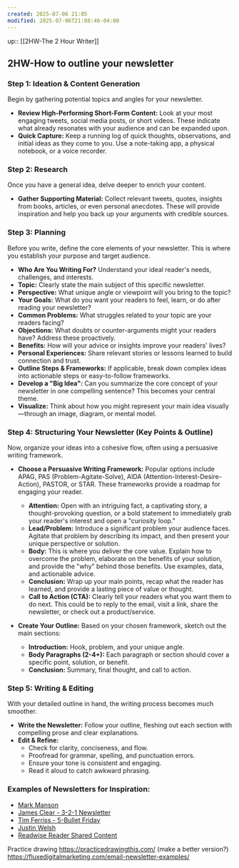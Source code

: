 ```yaml
---
created: 2025-07-06 21:05
modified: 2025-07-06T21:08:46-04:00
---
```

up:: [[2HW-The 2 Hour Writer]]
## 2HW-How to outline your newsletter

### **Step 1: Ideation & Content Generation**

Begin by gathering potential topics and angles for your newsletter.

* **Review High-Performing Short-Form Content:** Look at your most engaging tweets, social media posts, or short videos. These indicate what already resonates with your audience and can be expanded upon.
* **Quick Capture:** Keep a running log of quick thoughts, observations, and initial ideas as they come to you. Use a note-taking app, a physical notebook, or a voice recorder.

### **Step 2: Research**

Once you have a general idea, delve deeper to enrich your content.

* **Gather Supporting Material:** Collect relevant tweets, quotes, insights from books, articles, or even personal anecdotes. These will provide inspiration and help you back up your arguments with credible sources.

### **Step 3: Planning**

Before you write, define the core elements of your newsletter. This is where you establish your purpose and target audience.

* **Who Are You Writing For?** Understand your ideal reader's needs, challenges, and interests.
* **Topic:** Clearly state the main subject of this specific newsletter.
* **Perspective:** What unique angle or viewpoint will you bring to the topic?
* **Your Goals:** What do you want your readers to feel, learn, or do after reading your newsletter?
* **Common Problems:** What struggles related to your topic are your readers facing?
* **Objections:** What doubts or counter-arguments might your readers have? Address these proactively.
* **Benefits:** How will your advice or insights improve your readers' lives?
* **Personal Experiences:** Share relevant stories or lessons learned to build connection and trust.
* **Outline Steps & Frameworks:** If applicable, break down complex ideas into actionable steps or easy-to-follow frameworks.
* **Develop a "Big Idea":** Can you summarize the core concept of your newsletter in one compelling sentence? This becomes your central theme.
* **Visualize:** Think about how you might represent your main idea visually—through an image, diagram, or mental model.

### **Step 4: Structuring Your Newsletter (Key Points & Outline)**

Now, organize your ideas into a cohesive flow, often using a persuasive writing framework.

* **Choose a Persuasive Writing Framework:** Popular options include APAG, PAS (Problem-Agitate-Solve), AIDA (Attention-Interest-Desire-Action), PASTOR, or STAR. These frameworks provide a roadmap for engaging your reader.
    * **Attention:** Open with an intriguing fact, a captivating story, a thought-provoking question, or a bold statement to immediately grab your reader's interest and open a "curiosity loop."
    * **Lead/Problem:** Introduce a significant problem your audience faces. Agitate that problem by describing its impact, and then present your unique perspective or solution.
    * **Body:** This is where you deliver the core value. Explain how to overcome the problem, elaborate on the benefits of your solution, and provide the "why" behind those benefits. Use examples, data, and actionable advice.
    * **Conclusion:** Wrap up your main points, recap what the reader has learned, and provide a lasting piece of value or thought.
    * **Call to Action (CTA):** Clearly tell your readers what you want them to do next. This could be to reply to the email, visit a link, share the newsletter, or check out a product/service.

* **Create Your Outline:** Based on your chosen framework, sketch out the main sections:
    * **Introduction:** Hook, problem, and your unique angle.
    * **Body Paragraphs (2-4+):** Each paragraph or section should cover a specific point, solution, or benefit.
    * **Conclusion:** Summary, final thought, and call to action.

### **Step 5: Writing & Editing**

With your detailed outline in hand, the writing process becomes much smoother.

* **Write the Newsletter:** Follow your outline, fleshing out each section with compelling prose and clear explanations.
* **Edit & Refine:**
    * Check for clarity, conciseness, and flow.
    * Proofread for grammar, spelling, and punctuation errors.
    * Ensure your tone is consistent and engaging.
    * Read it aloud to catch awkward phrasing.


### **Examples of Newsletters for Inspiration:**

* [Mark Manson](https://markmanson.net/articles)
* [James Clear - 3-2-1 Newsletter](https://jamesclear.com/3-2-1)
* [Tim Ferriss - 5-Bullet Friday](https://go.tim.blog/5-bullet-friday-1/)
* [Justin Welsh](https://www.justinwelsh.me/articles)
* [Readwise Reader Shared Content](https://readwise.io/reader/shared/01j4wv71ezkjhsk6dm0cvdaghj/)


Practice drawing 
https://practicedrawingthis.com/ (make a better version?)
https://fluxedigitalmarketing.com/email-newsletter-examples/